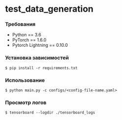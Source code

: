 # test_data_generation

### Требования
- Python == 3.6
- PyTorch == 1.6.0
- Pytorch Lightning == 0.10.0 

### Установка зависимостей
```
$ pip install -r requirements.txt
```

### Использование
```
$ python main.py -c configs/<config-file-name.yaml>
```

### Просмотр логов

```
$ tensorboard --logdir ./tensorboard_logs
```
